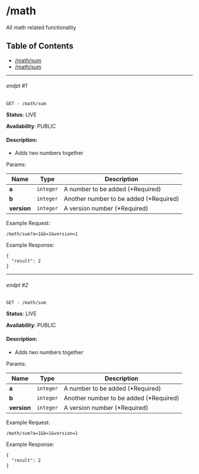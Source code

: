 # /math

All math related functionality

## Table of Contents
- [/math/sum](#endpt-1)
- [/math/sum](#endpt-2)

___
###### endpt #1
```
GET - /math/sum
```

**Status**: LIVE

**Availability**: PUBLIC

#### Description:
- Adds two numbers together

Params:

| Name | Type | Description |
|--|--|--|
| **a** | `integer` | A number to be added (*Required)
| **b** | `integer` | Another number to be added (*Required)
| **version** | `integer` | A version number (*Required)


Example Request:
```
/math/sum?a=1&b=1&version=1
```

Example Response:
```
{
  "result": 2
}
```
___
###### endpt #2
```
GET - /math/sum
```

**Status**: LIVE

**Availability**: PUBLIC

#### Description:
- Adds two numbers together

Params:

| Name | Type | Description |
|--|--|--|
| **a** | `integer` | A number to be added (*Required)
| **b** | `integer` | Another number to be added (*Required)
| **version** | `integer` | A version number (*Required)


Example Request:
```
/math/sum?a=1&b=1&version=1
```

Example Response:
```
{
  "result": 2
}
```
